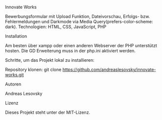 Innovate Works

Bewerbungsformular mit Upload Funktion, Dateivorschau, Erfolgs- bzw. Fehlermeldungen und Darkmode via Media Query(prefers-color-scheme: dark). Technologien: HTML, CSS, JavaScript, PHP 

Installation

Am besten über xampp oder einen anderen Webserver der PHP unterstützt hosten. Die GD Erweiterung muss in der php.ini aktiviert werden.

Schritte, um das Projekt lokal zu installieren:

Repository klonen: git clone https://github.com/andreaslesovsky/innovate-works.git

Autoren

Andreas Lesovsky

Lizenz

Dieses Projekt steht unter der MIT-Lizenz.
